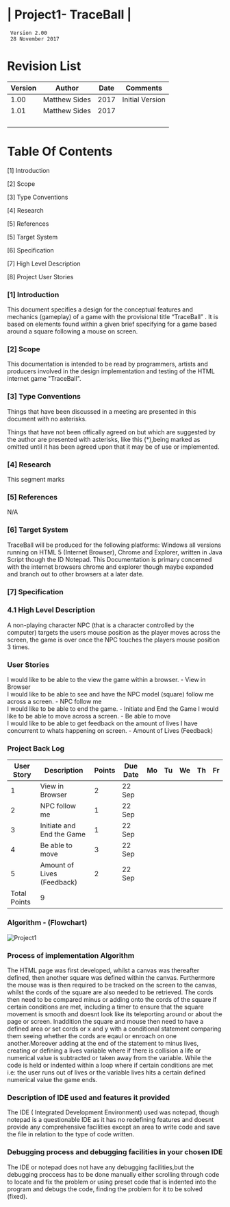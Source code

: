 # | Project1- TraceBall |
     Version 2.00
     28 November 2017
     

# Revision List

| Version     | Author          | Date                 | Comments                       |
|-------------|-----------------|----------------------|--------------------------------|
| 1.00        |  Matthew Sides  |              2017    | Initial Version                |
| 1.01        |  Matthew Sides  |              2017    |                                | 
|             |                 |                      |                                | 
|             |                 |                      |                                |
|             |                 |                      |                                |
|                                                                                       |                         


# Table Of Contents

[1] Introduction 

[2] Scope

[3] Type Conventions
     
[4]  Research

[5] References 

[5] Target System 

[6] Specification 

[7] High Level Description 

[8] Project User Stories



### [1] Introduction

This document specifies a design for the conceptual features and mechanics (gameplay) of a game with the provisional title “TraceBall” . It is based on elements found within a given brief specifying for a game based around a square following a mouse on screen.  

### [2] Scope

This documentation is intended to be read by programmers, artists and producers involved in the design implementation and testing of the HTML internet game "TraceBall".

### [3] Type Conventions

Things that have been discussed in a meeting are presented in this document with no asterisks.

Things that have not been offically agreed on but which are suggested by the author are presented with asterisks, like this (*),being marked as omitted until it has been agreed upon that it may be of use or implemented.

### [4] Research

This segment marks 

### [5] References

N/A


### [6] Target System
TraceBall will be produced for the following platforms: Windows all versions running on HTML 5 (Internet Browser), Chrome and Explorer, written in Java Script though the ID Notepad. This Documentation is primary concerned with the internet browsers chrome and explorer though maybe expanded and branch out to other browsers at a later date.

### [7] Specification 

### 4.1 High Level Description 

A non-playing character NPC (that is a character controlled by the computer) targets the users mouse position as the player moves across the screen, the game is over once the NPC touches the players mouse position 3 times. 


### User Stories

I would like to be able to the view the game within a browser. -  View in Browser  
I would like to be able to see and have the NPC model (square) follow me across a screen. - NPC follow me  
I would like to be able to end the game. - Initiate and End the Game 
I would like to be able to move across a screen. - Be able to move    
I would like to be able to get feedback on the amount of lives I have concurrent to whats happening on screen. - Amount of Lives (Feedback) 

### Project Back Log

| User Story  | Description                  | Points | Due Date | Mo | Tu | We | Th | Fr |
|-------------|------------------------------|--------|----------|----|----|----|----|----|
| 1           | View in Browser              | 2      |22 Sep    |    |    |    |    |    |
| 2           | NPC follow me                | 1      |22 Sep    |    |    |    |    |    |
| 3           | Initiate and End the Game    | 1      |22 Sep    |    |    |    |    |    |
| 4           | Be able to move              | 3      |22 Sep    |    |    |    |    |    |
| 5           | Amount of Lives (Feedback)   | 2      |22 Sep    |    |    |    |    |    |
| Total Points| 9                 |


### Algorithm - (Flowchart)

<img src="Project01/FlowChartP1.jpg" alt="Project1"
     title="Project1" />
     
### Process of implementation Algorithm

The HTML page was first developed, whilst a canvas was thereafter defined, then another square was defined within the canvas. Furthermore the mouse was is then required to be tracked on the screen to the canvas, whilst the cords of the square are also needed to be retrieved. The cords then need to be compared minus or adding onto the cords of the square if certain conditions are met, including a timer to ensure that the square movement is smooth and doesnt look like its teleporting around or about the page or screen. Inaddition the square and mouse then need to have a defined area or set cords or x and y with a conditional statement comparing them seeing whether the cords are eqaul or enroach on one another.Moreover adding at the end of the statement to minus lives, creating or defining a lives variable where if there is collision a life or numerical value is subtracted or taken away from the variable. While the code is held or indented within a loop where if certain conditions are met i.e: the user runs out of lives or the variable lives hits a certain defined numerical value the game ends.

### Description of IDE used and features it provided

The IDE ( Integrated Development Environment) used was notepad, though notepad is a questionable IDE as it has no redefining features and doesnt provide any comprehensive facilities except an area to write code and save the file in relation to the type of code written.

### Debugging process and debugging facilities in your chosen IDE

The IDE or notepad does not have any debugging facilities,but the debugging proccess has to be done manually either scrolling through code to locate and fix the problem or using preset code that is indented into the program and debugs the code, finding the problem for it to be solved (fixed).
